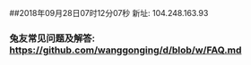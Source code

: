 ##2018年09月28日07时12分07秒 新址: 104.248.163.93
### 兔友常见问题及解答: https://github.com/wanggonging/d/blob/w/FAQ.md
